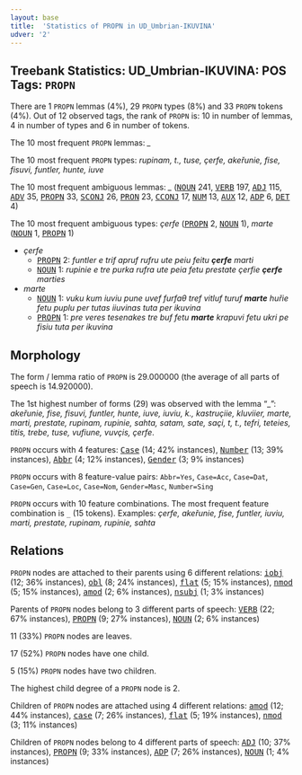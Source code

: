 ```yaml
---
layout: base
title:  'Statistics of PROPN in UD_Umbrian-IKUVINA'
udver: '2'
---
```


## Treebank Statistics: UD_Umbrian-IKUVINA: POS Tags: `PROPN`

There are 1 `PROPN` lemmas (4%), 29 `PROPN` types (8%) and 33 `PROPN` tokens (4%).
Out of 12 observed tags, the rank of `PROPN` is: 10 in number of lemmas, 4 in number of types and 6 in number of tokens.

The 10 most frequent `PROPN` lemmas: <em>_</em>

The 10 most frequent `PROPN` types:  <em>rupinam, t., tuse, çerfe, akeřunie, fise, fisuvi, funtler, hunte, iuve</em>

The 10 most frequent ambiguous lemmas: <em>_</em> (<tt><a href="xum_ikuvina-pos-NOUN.html">NOUN</a></tt> 241, <tt><a href="xum_ikuvina-pos-VERB.html">VERB</a></tt> 197, <tt><a href="xum_ikuvina-pos-ADJ.html">ADJ</a></tt> 115, <tt><a href="xum_ikuvina-pos-ADV.html">ADV</a></tt> 35, <tt><a href="xum_ikuvina-pos-PROPN.html">PROPN</a></tt> 33, <tt><a href="xum_ikuvina-pos-SCONJ.html">SCONJ</a></tt> 26, <tt><a href="xum_ikuvina-pos-PRON.html">PRON</a></tt> 23, <tt><a href="xum_ikuvina-pos-CCONJ.html">CCONJ</a></tt> 17, <tt><a href="xum_ikuvina-pos-NUM.html">NUM</a></tt> 13, <tt><a href="xum_ikuvina-pos-AUX.html">AUX</a></tt> 12, <tt><a href="xum_ikuvina-pos-ADP.html">ADP</a></tt> 6, <tt><a href="xum_ikuvina-pos-DET.html">DET</a></tt> 4)

The 10 most frequent ambiguous types:  <em>çerfe</em> (<tt><a href="xum_ikuvina-pos-PROPN.html">PROPN</a></tt> 2, <tt><a href="xum_ikuvina-pos-NOUN.html">NOUN</a></tt> 1), <em>marte</em> (<tt><a href="xum_ikuvina-pos-NOUN.html">NOUN</a></tt> 1, <tt><a href="xum_ikuvina-pos-PROPN.html">PROPN</a></tt> 1)


* <em>çerfe</em>
  * <tt><a href="xum_ikuvina-pos-PROPN.html">PROPN</a></tt> 2: <em>funtler e trif apruf rufru ute peiu feitu <b>çerfe</b> marti</em>
  * <tt><a href="xum_ikuvina-pos-NOUN.html">NOUN</a></tt> 1: <em>rupinie e tre purka rufra ute peia fetu prestate çerfie <b>çerfe</b> marties</em>
* <em>marte</em>
  * <tt><a href="xum_ikuvina-pos-NOUN.html">NOUN</a></tt> 1: <em>vuku kum iuviu pune uvef furfaθ tref vitluf turuf <b>marte</b> huřie fetu puplu per tutas iiuvinas tuta per ikuvina</em>
  * <tt><a href="xum_ikuvina-pos-PROPN.html">PROPN</a></tt> 1: <em>pre veres tesenakes tre buf fetu <b>marte</b> krapuvi fetu ukri pe fisiu tuta per ikuvina</em>

## Morphology

The form / lemma ratio of `PROPN` is 29.000000 (the average of all parts of speech is 14.920000).

The 1st highest number of forms (29) was observed with the lemma “_”: <em>akeřunie, fise, fisuvi, funtler, hunte, iuve, iuviu, k., kastruçiie, kluviier, marte, marti, prestate, rupinam, rupinie, sahta, satam, sate, saçi, t, t., tefri, teteies, titis, trebe, tuse, vufiune, vuvçis, çerfe</em>.

`PROPN` occurs with 4 features: <tt><a href="xum_ikuvina-feat-Case.html">Case</a></tt> (14; 42% instances), <tt><a href="xum_ikuvina-feat-Number.html">Number</a></tt> (13; 39% instances), <tt><a href="xum_ikuvina-feat-Abbr.html">Abbr</a></tt> (4; 12% instances), <tt><a href="xum_ikuvina-feat-Gender.html">Gender</a></tt> (3; 9% instances)

`PROPN` occurs with 8 feature-value pairs: `Abbr=Yes`, `Case=Acc`, `Case=Dat`, `Case=Gen`, `Case=Loc`, `Case=Nom`, `Gender=Masc`, `Number=Sing`

`PROPN` occurs with 10 feature combinations.
The most frequent feature combination is `_` (15 tokens).
Examples: <em>çerfe, akeřunie, fise, funtler, iuviu, marti, prestate, rupinam, rupinie, sahta</em>


## Relations

`PROPN` nodes are attached to their parents using 6 different relations: <tt><a href="xum_ikuvina-dep-iobj.html">iobj</a></tt> (12; 36% instances), <tt><a href="xum_ikuvina-dep-obl.html">obl</a></tt> (8; 24% instances), <tt><a href="xum_ikuvina-dep-flat.html">flat</a></tt> (5; 15% instances), <tt><a href="xum_ikuvina-dep-nmod.html">nmod</a></tt> (5; 15% instances), <tt><a href="xum_ikuvina-dep-amod.html">amod</a></tt> (2; 6% instances), <tt><a href="xum_ikuvina-dep-nsubj.html">nsubj</a></tt> (1; 3% instances)

Parents of `PROPN` nodes belong to 3 different parts of speech: <tt><a href="xum_ikuvina-pos-VERB.html">VERB</a></tt> (22; 67% instances), <tt><a href="xum_ikuvina-pos-PROPN.html">PROPN</a></tt> (9; 27% instances), <tt><a href="xum_ikuvina-pos-NOUN.html">NOUN</a></tt> (2; 6% instances)

11 (33%) `PROPN` nodes are leaves.

17 (52%) `PROPN` nodes have one child.

5 (15%) `PROPN` nodes have two children.

The highest child degree of a `PROPN` node is 2.

Children of `PROPN` nodes are attached using 4 different relations: <tt><a href="xum_ikuvina-dep-amod.html">amod</a></tt> (12; 44% instances), <tt><a href="xum_ikuvina-dep-case.html">case</a></tt> (7; 26% instances), <tt><a href="xum_ikuvina-dep-flat.html">flat</a></tt> (5; 19% instances), <tt><a href="xum_ikuvina-dep-nmod.html">nmod</a></tt> (3; 11% instances)

Children of `PROPN` nodes belong to 4 different parts of speech: <tt><a href="xum_ikuvina-pos-ADJ.html">ADJ</a></tt> (10; 37% instances), <tt><a href="xum_ikuvina-pos-PROPN.html">PROPN</a></tt> (9; 33% instances), <tt><a href="xum_ikuvina-pos-ADP.html">ADP</a></tt> (7; 26% instances), <tt><a href="xum_ikuvina-pos-NOUN.html">NOUN</a></tt> (1; 4% instances)

